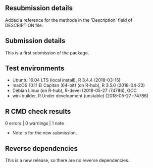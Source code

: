 ## Resubmission details

Added a reference for the methods in the 'Description' field of DESCRIPTION file.

## Submission details

This is a first submission of the package.

## Test environments
* Ubuntu 16.04 LTS (local install), R 3.4.4 (2018-03-15)
* macOS 10.11 El Capitan (64-bit) (on R-hub), R 3.5.0 (2018-04-23)
* Debian Linux (on R-hub), R-devel (2018-05-27 r74786), GCC
* win-builder, R Under development (unstable) (2018-05-27 r74786)

## R CMD check results

0 errors | 0 warnings | 1 note

* Note is for the new submission.

## Reverse dependencies

This is a new release, so there are no reverse dependencies.
